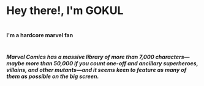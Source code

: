 # Hey there!, I'm GOKUL 

# <h4>I'm a hardcore marvel fan

# <h5>Marvel Comics has a massive library of more than 7,000 characters—maybe more than 50,000 if you count one-off and ancillary superheroes, villains, and other mutants—and it seems keen to feature as many of them as possible on the big screen.
  
